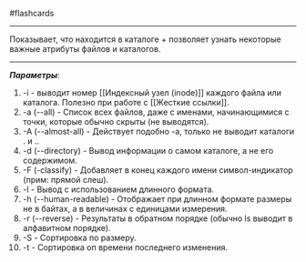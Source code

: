 #flashcards 
***
Показывает, что находится в каталоге + позволяет узнать некоторые важные атрибуты файлов и каталогов.
***
***Параметры***:
1. -i - выводит номер [[Индексный узел (inode)]] каждого файла или каталога. Полезно при работе с [[Жесткие ссылки]].
2. -a (--all) - Список всех файлов, даже с именами, начинающимися с точки, которые обычно скрыты (не выводятся).
3. -A (--almost-all) - Действует подобно -a, только не выводит каталоги . и ..
4. -d (--directory) - Вывод информации о самом каталоге, а не его содержимом.
5. -F (-classify) - Добавляет в конец каждого имени символ-индикатор (прим: прямой слеш).
6. -l - Вывод с использованием длинного формата.
7. -h (--human-readable) - Отображает при длинном формате размеры не в байтах, а в величинах с единицами измерения.
8. -r (--reverse) - Результаты в обратном порядке (обычно ls выводит в алфавитном порядке).
9. -S - Сортировка по размеру.
10. -t - Сортировка оп времени последнего изменения.
